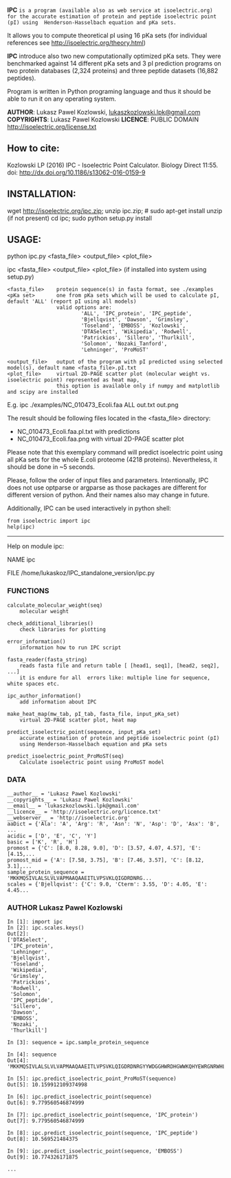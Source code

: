 
**IPC** `is a program (available also as web service at isoelectric.org) for the accurate estimation of protein and peptide
isoelectric point (pI) using  Henderson-Hasselbach equation and pKa sets.`

It allows you to compute theoretical pI using 16 pKa sets (for individual references see http://isoelectric.org/theory.html)

**IPC** introduce also two new computationally optimized pKa sets. They were benchmarked against 14 different pKa sets and 
3 pI prediction programs on two protein databases (2,324 proteins) and three peptide datasets (16,882 peptides).

Program is written in Python programing language and thus it should be able to run it on any operating system.

**AUTHOR**:         Lukasz Pawel Kozlowski, lukaszkozlowski.lpk@gmail.com
**COPYRIGHTS**:     Lukasz Pawel Kozlowski
**LICENCE**:        PUBLIC DOMAIN http://isoelectric.org/license.txt

## How to cite:
Kozlowski LP (2016) IPC - Isoelectric Point Calculator. Biology Direct 11:55. doi: http://dx.doi.org/10.1186/s13062-016-0159-9

## INSTALLATION:
wget http://isoelectric.org/ipc.zip;
unzip ipc.zip; # sudo apt-get install unzip (if not present)
cd ipc;
sudo python setup.py install

## USAGE:
python ipc.py <fasta_file> <pKa set> <output_file> <plot_file>

ipc <fasta_file> <pKa set> <output_file> <plot_file> (if installed into system using setup.py)
``` 
<fasta_file>    protein sequence(s) in fasta format, see ./examples
<pKa set>       one from pKa sets which will be used to calculate pI, default 'ALL' (report pI using all models)
                valid options are:
                        'ALL', 'IPC_protein', 'IPC_peptide',
                        'Bjellqvist', 'Dawson', 'Grimsley', 
                        'Toseland', 'EMBOSS', 'Kozlowski', 
                        'DTASelect', 'Wikipedia', 'Rodwell', 
                        'Patrickios', 'Sillero', 'Thurlkill', 
                        'Solomon', 'Nozaki_Tanford', 
                        'Lehninger', 'ProMoST'
                
<output_file>   output of the program with pI predicted using selected model(s), default name <fasta_file>.pI.txt
<plot_file>     virtual 2D-PAGE scatter plot (molecular weight vs. isoelectric point) represented as heat map, 
                this option is available only if numpy and matplotlib and scipy are installed  
```              
E.g. ipc ./examples/NC_010473_Ecoli.faa ALL out.txt out.png

The result should be following files located in the <fasta_file> directory:
- NC_010473_Ecoli.faa.pI.txt with predictions
- NC_010473_Ecoli.faa.png with virtual 2D-PAGE scatter plot

Please note that this exemplary command will predict isoelectric point using all pKa sets for the whole E.coli proteome
(4218 proteins). Nevertheless, it should be done in ~5 seconds.

Please, follow the order of input files and parameters. Intentionally, IPC does not use optparse or argparse as those 
packages are different for different version of python. And their names also may change in future.


Additionally, IPC can be used interactively in python shell:
``` 
from isoelectric import ipc
help(ipc)
``` 
---
Help on module ipc:

NAME
    ipc

FILE
    /home/lukaskoz/IPC_standalone_version/ipc.py

### FUNCTIONS
    calculate_molecular_weight(seq)
        molecular weight
    
    check_additional_libraries()
        check libraries for plotting
    
    error_information()
        information how to run IPC script
    
    fasta_reader(fasta_string)
        reads fasta file and return table [ [head1, seq1], [head2, seq2], ...]
        it is endure for all  errors like: multiple line for sequence, white spaces etc.
    
    ipc_author_information()
        add information about IPC
    
    make_heat_map(mw_tab, pI_tab, fasta_file, input_pKa_set)
        virtual 2D-PAGE scatter plot, heat map
    
    predict_isoelectric_point(sequence, input_pKa_set)
        accurate estimation of protein and peptide isoelectric point (pI) 
        using Henderson-Hasselbach equation and pKa sets
    
    predict_isoelectric_point_ProMoST(seq)
        Calculate isoelectric point using ProMoST model

### DATA
    __author__ = 'Lukasz Pawel Kozlowski'
    __copyrights__ = 'Lukasz Pawel Kozlowski'
    __email__ = 'lukaszkozlowski.lpk@gmail.com'
    __licence__ = 'http://isoelectric.org/licence.txt'
    __webserver__ = 'http://isoelectric.org'
    aaDict = {'Ala': 'A', 'Arg': 'R', 'Asn': 'N', 'Asp': 'D', 'Asx': 'B', ...
    acidic = ['D', 'E', 'C', 'Y']
    basic = ['K', 'R', 'H']
    promost = {'C': [8.0, 8.28, 9.0], 'D': [3.57, 4.07, 4.57], 'E': [4.15,...
    promost_mid = {'A': [7.58, 3.75], 'B': [7.46, 3.57], 'C': [8.12, 3.1],...
    sample_protein_sequence = 'MKKMQSIVLALSLVLVAPMAAQAAEITLVPSVKLQIGDRDNRG...
    scales = {'Bjellqvist': {'C': 9.0, 'Cterm': 3.55, 'D': 4.05, 'E': 4.45...

### AUTHOR Lukasz Pawel Kozlowski

``` 
In [1]: import ipc
In [2]: ipc.scales.keys()
Out[2]: 
['DTASelect',
 'IPC_protein',
 'Lehninger',
 'Bjellqvist',
 'Toseland',
 'Wikipedia',
 'Grimsley',
 'Patrickios',
 'Rodwell',
 'Solomon',
 'IPC_peptide',
 'Sillero',
 'Dawson',
 'EMBOSS',
 'Nozaki',
 'Thurlkill']

In [3]: sequence = ipc.sample_protein_sequence

In [4]: sequence
Out[4]: 'MKKMQSIVLALSLVLVAPMAAQAAEITLVPSVKLQIGDRDNRGYYWDGGHWRDHGWWKQHYEWRGNRWHLHGPPPPPRHHKKAPHDHHGGHGPGKHHR'

In [5]: ipc.predict_isoelectric_point_ProMoST(sequence)
Out[5]: 10.159912109374998

In [6]: ipc.predict_isoelectric_point(sequence)
Out[6]: 9.779560546874999

In [7]: ipc.predict_isoelectric_point(sequence, 'IPC_protein')
Out[7]: 9.779560546874999

In [8]: ipc.predict_isoelectric_point(sequence, 'IPC_peptide')
Out[8]: 10.569521484375

In [9]: ipc.predict_isoelectric_point(sequence, 'EMBOSS')
Out[9]: 10.774326171875

...
``` 
